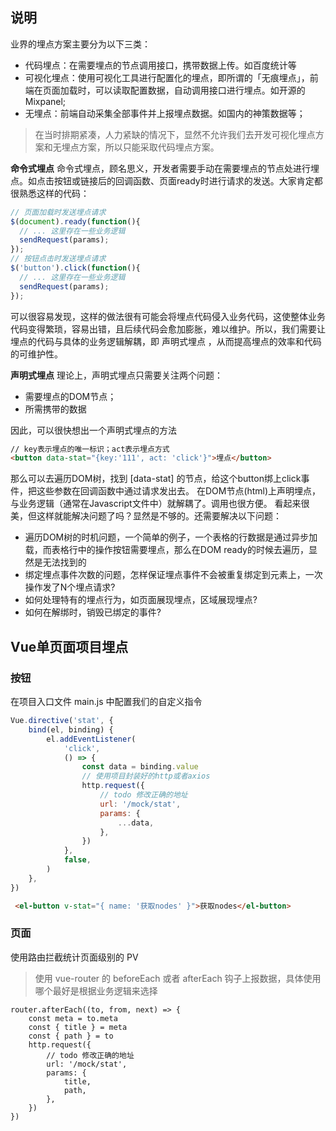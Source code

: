 ## 说明
业界的埋点方案主要分为以下三类：
- 代码埋点：在需要埋点的节点调用接口，携带数据上传。如百度统计等
- 可视化埋点：使用可视化工具进行配置化的埋点，即所谓的「无痕埋点」，前端在页面加载时，可以读取配置数据，自动调用接口进行埋点。如开源的Mixpanel;
- 无埋点：前端自动采集全部事件并上报埋点数据。如国内的神策数据等；

> 在当时排期紧凑，人力紧缺的情况下，显然不允许我们去开发可视化埋点方案和无埋点方案，所以只能采取代码埋点方案。

**命令式埋点**
命令式埋点，顾名思义，开发者需要手动在需要埋点的节点处进行埋点。如点击按钮或链接后的回调函数、页面ready时进行请求的发送。大家肯定都很熟悉这样的代码：
```javascript
// 页面加载时发送埋点请求
$(document).ready(function(){
  // ... 这里存在一些业务逻辑
  sendRequest(params);
});
// 按钮点击时发送埋点请求
$('button').click(function(){
  // ... 这里存在一些业务逻辑
  sendRequest(params);
});
```
可以很容易发现，这样的做法很有可能会将埋点代码侵入业务代码，这使整体业务代码变得繁琐，容易出错，且后续代码会愈加膨胀，难以维护。所以，我们需要让埋点的代码与具体的业务逻辑解耦，即 声明式埋点 ，从而提高埋点的效率和代码的可维护性。

**声明式埋点**
理论上，声明式埋点只需要关注两个问题：
- 需要埋点的DOM节点；
- 所需携带的数据

因此，可以很快想出一个声明式埋点的方法
```html
// key表示埋点的唯一标识；act表示埋点方式
<button data-stat="{key:'111', act: 'click'}">埋点</button>
```
那么可以去遍历DOM树，找到 [data-stat] 的节点，给这个button绑上click事件，把这些参数在回调函数中通过请求发出去。
在DOM节点(html)上声明埋点，与业务逻辑（通常在Javascript文件中）就解耦了。调用也很方便。
看起来很美，但这样就能解决问题了吗？显然是不够的。还需要解决以下问题：
- 遍历DOM树的时机问题，一个简单的例子，一个表格的行数据是通过异步加载，而表格行中的操作按钮需要埋点，那么在DOM ready的时候去遍历，显然是无法找到的
- 绑定埋点事件次数的问题，怎样保证埋点事件不会被重复绑定到元素上，一次操作发了N个埋点请求?
- 如何处理特有的埋点行为，如页面展现埋点，区域展现埋点?
- 如何在解绑时，销毁已绑定的事件?

## Vue单页面项目埋点

### 按钮
在项目入口文件 main.js 中配置我们的自定义指令
```javascript
Vue.directive('stat', {
    bind(el, binding) {
        el.addEventListener(
            'click',
            () => {
                const data = binding.value
                // 使用项目封装好的http或者axios
                http.request({
                    // todo 修改正确的地址
                    url: '/mock/stat',
                    params: {
                        ...data,
                    },
                })
            },
            false,
        )
    },
})
```

```html
 <el-button v-stat="{ name: '获取nodes' }">获取nodes</el-button>
```
### 页面
使用路由拦截统计页面级别的 PV

> 使用 vue-router 的 beforeEach 或者 afterEach 钩子上报数据，具体使用哪个最好是根据业务逻辑来选择

```
router.afterEach((to, from, next) => {
    const meta = to.meta
    const { title } = meta
    const { path } = to
    http.request({
        // todo 修改正确的地址
        url: '/mock/stat',
        params: {
            title,
            path,
        },
    })
})

```